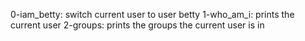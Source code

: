 0-iam_betty: switch current user to user betty
1-who_am_i: prints the current user
2-groups: prints the groups the current user is in
